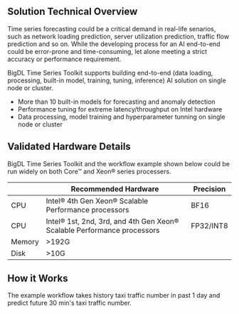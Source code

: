 ## Solution Technical Overview

Time series forecasting could be a critical demand in real-life senarios, such as network loading prediction, server utilization prediction, traffic flow prediction and so on. While the developing process for an AI end-to-end could be error-prone and time-consuming, let alone meeting a strict accuracy or performance requirement.

BigDL Time Series Toolkit supports building end-to-end (data loading, processing, built-in model, training, tuning, inference) AI solution on single node or cluster.

- More than 10 built-in models for forecasting and anomaly detection
- Performance tuning for extreme latency/throughput on Intel hardware
- Data processing, model training and hyperparameter tunning on single node or cluster
## Validated Hardware Details
BigDL Time Series Toolkit and the workflow example shown below could be run widely on both Core™ and Xeon® series processers.

|| Recommended Hardware         | Precision |
|---| ---------------------------- | --------- |
|CPU| Intel® 4th Gen Xeon® Scalable Performance processors| BF16 |
|CPU| Intel® 1st, 2nd, 3rd, and 4th Gen Xeon® Scalable Performance processors| FP32/INT8 |
|Memory|>192G|
|Disk|>10G|

## How it Works
The example workflow takes history taxi traffic number in past 1 day and predict future 30 min's taxi traffic number.
